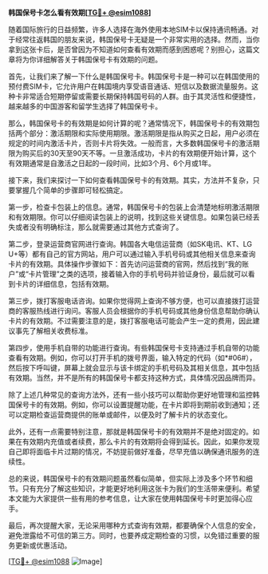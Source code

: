 **韩国保号卡怎么看有效期[[TG💪+ @esim1088](https://t.me/s/esim1088)]**

随着国际旅行的日益频繁，许多人选择在海外使用本地SIM卡以保持通讯畅通。对于经常往返韩国的朋友来说，韩国保号卡无疑是一个非常实用的选择。然而，当你拿到这张卡后，是否曾因为不知道如何查看有效期而感到困惑呢？别担心，这篇文章将为你详细解答关于韩国保号卡有效期的问题。

首先，让我们来了解一下什么是韩国保号卡。韩国保号卡是一种可以在韩国使用的预付费SIM卡，它允许用户在韩国境内享受语音通话、短信以及数据流量服务。这种卡非常适合短期停留或需要长期保持韩国号码的人群。由于其灵活性和便捷性，越来越多的中国游客和留学生选择了韩国保号卡。

那么，韩国保号卡的有效期是如何计算的呢？通常情况下，韩国保号卡的有效期包括两个部分：激活期限和实际使用期限。激活期限是指从购买之日起，用户必须在规定的时间内激活卡片，否则卡片将失效。一般而言，大多数韩国保号卡的激活期限为购买后的30天至90天不等。一旦激活成功，卡片的有效期便开始计算，这个有效期通常是自激活之日起的一段时间，比如3个月、6个月或1年。

接下来，我们来探讨一下如何查看韩国保号卡的有效期。其实，方法并不复杂，只要掌握几个简单的步骤即可轻松搞定。

第一步，检查卡包装上的信息。通常，韩国保号卡的包装上会清楚地标明激活期限和有效期限。你可以仔细阅读包装上的说明，找到这些关键信息。如果包装已经丢失或者没有明确标注，那么就需要通过其他方式查询了。

第二步，登录运营商官网进行查询。韩国各大电信运营商（如SK电讯、KT、LG U+等）都有自己的官方网站，用户可以通过输入手机号码或其他相关信息来查询卡片的有效期。具体操作步骤如下：首先访问运营商的官网，然后找到“我的账户”或“卡片管理”之类的选项，接着输入你的手机号码并验证身份，最后就可以看到卡片的详细信息，包括有效期。

第三步，拨打客服电话咨询。如果你觉得网上查询不够方便，也可以直接拨打运营商的客服热线进行询问。客服人员会根据你的手机号码或其他身份信息帮助你确认卡片的有效期。不过需要注意的是，拨打客服电话可能会产生一定的费用，因此建议事先了解相关收费标准。

第四步，使用手机自带的功能进行查询。有些韩国保号卡支持通过手机自带的功能查看有效期。例如，你可以打开手机的拨号界面，输入特定的代码（如*#06#），然后按下呼叫键，屏幕上就会显示与该卡绑定的手机号码及其相关信息，其中包括有效期。当然，并不是所有的韩国保号卡都支持这种方式，具体情况因品牌而异。

除了上述几种常见的查询方法外，还有一些小技巧可以帮助你更好地管理和监控韩国保号卡的有效期。例如，你可以设置提醒功能，在卡片即将到期前收到通知；还可以定期检查运营商提供的账单或邮件，以便及时了解卡片的状态变化。

此外，还有一点需要特别注意，那就是韩国保号卡的有效期并不是绝对固定的。如果在有效期内充值或者续费，那么卡片的有效期将会得到延长。因此，如果你发现自己即将面临卡片过期的情况，不妨提前做好准备，尽早充值以确保通讯服务的连续性。

总的来说，韩国保号卡的有效期问题虽然看似简单，但实际上涉及多个环节和细节。只有充分了解这些知识，才能更好地利用这张卡为我们的生活带来便利。希望本文能为大家提供一些有用的参考信息，让大家在使用韩国保号卡时更加得心应手。

最后，再次提醒大家，无论采用哪种方式查询有效期，都要确保个人信息的安全，避免泄露给不可信的第三方。同时，也要养成定期检查的习惯，以免错过重要的服务更新或优惠活动。

[[TG💪+ @esim1088](https://t.me/s/esim1088) ![Image](https://i.postimg.cc/4NQfJmqS/Snipaste-2025-05-13-00-14-12.png)]